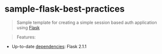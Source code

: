 # sample-flask-best-practices
<blockquote> Sample template for creating a simple session based auth application using <a href="https://flask.palletsprojects.com/en/2.1.x/">Flask</a> </blockquote>




<blockquote>Features:</blockquote>
<ul>
  <li>Up-to-date <a href="requirements.txt">dependencies</a>: Flask 2.1.1</li>
</ul>

